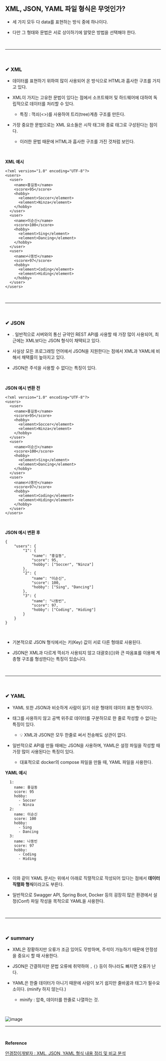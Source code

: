 ## XML, JSON, YAML 파일 형식은 무엇인가?
- 세 가지 모두 다 data를 표현하는 방식 중에 하나이다.

- 다만 그 형태와 문법은 서로 상이하기에 알맞은 방법을 선택해야 한다.
<br>
<hr>
<br>

### ✔ XML
- 데이터를 표현하기 위하여 많이 사용되어 온 방식으로 HTML과 흡사한 구조를 가지고 있다.

- XML이 가지는 고유한 문법이 있다는 점에서 소프트웨어 및 하드웨어에 대하여 독립적으로 데이터를 처리할 수 있다.
  - 특징 : 꺽쇠(<>)를 사용하여 트리(tree)계층 구조를 만든다.
 
- 가장 중요한 문법으로는 XML 요소들은 시작 태그와 종료 태그로 구성된다는 점이다.
  - 이러한 문법 때문에 HTML과 흡사한 구조를 가진 것처럼 보인다. 
<br>

**XML 예시**
```
<?xml version="1.0" encoding="UTF-8"?>
<users>
  <user>
    <name>홍길동</name>
    <score>95</score>
    <hobby>
      <element>Soccer</element>
      <element>Ninza</element>
    </hobby>
  </user>
  <user>
    <name>이순신</name>
    <score>100</score>
    <hobby>
      <element>Sing</element>
      <element>Dancing</element>
    </hobby>
  </user>
  <user>
    <name>나동빈</name>
    <score>97</score>
    <hobby>
      <element>Coding</element>
      <element>Hiding</element>
    </hobby>
  </user>
</users>
```
<br>
<hr>
<br>

### ✔ JSON
- . 일반적으로 서버와의 통신 규약인 REST API를 사용할 때 가장 많이 사용되어, 최근에는 XML보다는 JSON 형식이 채택되고 있다.

- 사실상 모든 프로그래밍 언어에서 JSON을 지원한다는 점에서 XML과 YAML에 비해서 채택률이 높아지고 있다.

- JSON은 주석을 사용할 수 없다는 특징이 있다.
<br>

**JSON 예시 변환 전**
```
<?xml version="1.0" encoding="UTF-8"?>
<users>
  <user>
    <name>홍길동</name>
    <score>95</score>
    <hobby>
      <element>Soccer</element>
      <element>Ninza</element>
    </hobby>
  </user>
  <user>
    <name>이순신</name>
    <score>100</score>
    <hobby>
      <element>Sing</element>
      <element>Dancing</element>
    </hobby>
  </user>
  <user>
    <name>나동빈</name>
    <score>97</score>
    <hobby>
      <element>Coding</element>
      <element>Hiding</element>
    </hobby>
  </user>
</users>
```
<br>

**JSON 예시 변환 후**
```
{
	"users": {
		"1": {
			"name": "홍길동",
			"score": 95,
			"hobby": ["Soccer", "Ninza"]
		},
		"2": {
			"name": "이순신",
			"score": 100,
			"hobby": ["Sing", "Dancing"]
		},
		"3": {
			"name": "나동빈",
			"score": 97,
			"hobby": ["Coding", "Hiding"]
		}
	}
}
```
<br>

- 기본적으로 JSON 형식에서는 키(Key) 값이 서로 다른 형태로 사용된다.

- JSON은 XML과 다르게 꺽쇠가 사용되지 않고 대괄호({})와 큰 따옴표를 이용해 계층형 구조를 형성한다는 특징이 있습니다.
<br>
<hr>
<br>

### ✔ YAML
- YAML 또한 JSON과 비슷하게 사람이 읽기 쉬운 형태의 데이터 표현 형식이다.

- 태그를 사용하지 않고 공백 위주로 데이터를 구분하므로 한 줄로 작성할 수 없다는 특징이 있다.
  - 💡 XML과 JSON은 모두 한줄로 써서 전송해도 상관이 없다.

- 일반적으로 API를 만들 때에는 JSON을 사용하며, YAML은 설정 파일을 작성할 때 가장 많이 사용된다는 특징이 있다.
  - 대표적으로 docker의 compose 파일을 만들 때, YAML 파일을 사용한다.
 
**YAML 예시**
```
  1:
    name: 홍길동
    score: 95
    hobby:
      - Soccer
      - Ninza
  2:
    name: 이순신
    score: 100
    hobby:
      - Sing
      - Dancing
  3:
    name: 나동빈
    score: 97
    hobby:
      - Coding
      - Hiding
```
<br>

- 이와 같이 YAML 문서는 위에서 아래로 직렬적으로 작성되어 있다는 점에서 **데이터 직렬화 형식**이라고도 부른다.

- 일반적으로 Swagger API, Spring Boot, Docker 등의 굉장히 많은 환경에서 설정(Conf) 파일 작성을 목적으로 YAML을 사용한다.
<br>
<hr>
<br>

### ✔ summary
- XML은 장황하지만 오류가 조금 있어도 무방하며, 주석이 가능하기 때문에 안정성을 중요시 할 때 사용한다.

- JSON은 간결하지만 문법 오류에 취약하여 `,` `{}` 등이 하나라도 빠지면 오류가 난다.

- YAML은 한줄 데이터가 아니기 때문에 사람이 보기 쉽지만 줄바꿈과 태그가 필수요소이다. (minify 하지 않는다.)
  - minify : 압축, 데이터를 한줄로 나열하는 것.
<br>

![image](https://github.com/yejun95/Today-I-Learn/assets/121341413/6d60f7e5-b6c2-4b1c-8c2d-b8ed50f7b472)
<br>
<hr>
<br>

**Reference**<br>

[안경잡이개발자 : XML, JSON, YAML 형식 내용 정리 및 비교 분석](https://ndb796.tistory.com/251)<br>

